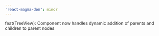 ```yaml
---
'react-magma-dom': minor
---
```


feat(TreeView): Component now handles dynamic addition of parents and children to parent nodes
